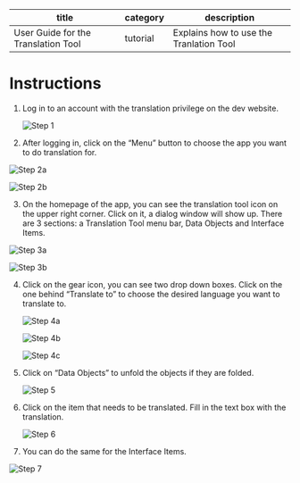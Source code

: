 

| title                               | category | description                             |
| ----------------------------------- | -------- | --------------------------------------- |
| User Guide for the Translation Tool | tutorial | Explains how to use the Tranlation Tool |

# Instructions

1. Log in to an account with the translation privilege on the dev website.

   ![Step 1](images/Step%201.png)

2.  After logging in, click on the “Menu” button to choose the app you want to do translation for.

   ![Step 2a](images/Step%202a.png)

   ![Step 2b](images/Step%202b.png)

   

3.  On the homepage of the app, you can see the translation tool icon on the upper right corner. Click on it, a dialog window will show up. There are 3 sections: a Translation Tool menu bar, Data Objects and Interface Items.

   ![Step 3a](images/Step%203a.png)

   ![Step 3b](images/Step%203b.png)

   

4. Click on the gear icon, you can see two drop down boxes. Click on the one behind “Translate to” to choose the desired language you want to translate to.

   ![Step 4a](images/Step%204a.png)

   ![Step 4b](images/Step%204b.png)

   ![Step 4c](images/Step%204c.png)

5. Click on “Data Objects” to unfold the objects if they are folded.

   ![Step 5](images/Step%205.png)

6. Click on the item that needs to be translated. Fill in the text box with the translation.

   ![Step 6](images/Step%206.png)

7.  You can do the same for the Interface Items.

   ![Step 7](images/Step%207.png)


